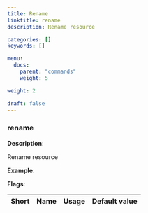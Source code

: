```yaml
---
title: Rename
linktitle: rename
description: Rename resource

categories: []
keywords: []

menu:
  docs:
    parent: "commands"
    weight: 5

weight: 2

draft: false
---
```


### rename

**Description**:

Rename resource

**Example**:



**Flags**:

| Short | Name | Usage | Default value |
| ----- | ---- | ----- | ------------- |



